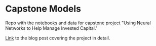 # Capstone Models
Repo with the notebooks and data for capstone project "Using Neural Networks to Help Manage Invested Capital."

[Link](https://laurencepalmer.github.io/jekyll/update/2023/03/24/using-neural-networks-to-manage-invested-capital.html) to the blog post covering 
the project in detail. 